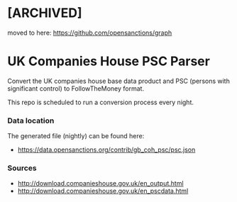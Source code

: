 # [ARCHIVED]

moved to here: https://github.com/opensanctions/graph

# UK Companies House PSC Parser

Convert the UK companies house base data product and PSC (persons with significant control) to FollowTheMoney format.

This repo is scheduled to run a conversion process every night.

### Data location

The generated file (nightly) can be found here:

* https://data.opensanctions.org/contrib/gb_coh_psc/psc.json

### Sources

* http://download.companieshouse.gov.uk/en_output.html 
* http://download.companieshouse.gov.uk/en_pscdata.html


